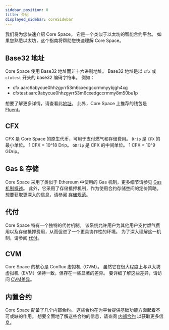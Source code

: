 ```yaml
---
sidebar_position: 0
title: 介绍
displayed_sidebar: coreSidebar
---
```


我们将为您快速介绍 Core Space。 它是一个类似于以太坊的智能合约平台。 如果您熟悉以太坊，这个指南将帮助您快速理解 Core Space。

## Base32 地址

Core Space 使用 Base32 地址而非十六进制地址。 Base32 地址是以 `cfx` 或 `cfxtest` 开头的 base32 编码字符串。 例如：

- cfx:aarc9abycue0hhzgyrr53m6cxedgccrmmyybjgh4xg
- cfxtest:aarc9abycue0hhzgyrr53m6cxedgccrmmy8m50bu1p

想要了解更多详情，请查看此[地址](./addresses)。 此外，Core Space 上推荐的钱包是 [Fluent](https://fluentwallet.com/)。

## CFX

CFX 是 Core Space 的原生代币，可用于支付燃气和存储费用。 `Drip` 是 `CFX` 的最小单位。 1 CFX = 10^18 Drip。 `GDrip` 是 CFX 的中间单位。 1 CFX = 10^9 GDrip。

## Gas & 存储

Core Space 采用了类似于 Ethereum 中使用的 Gas 机制，更多细节请参见 [Gas 机制概述](../../general/conflux-basics/gas)。 此外，它采用了存储抵押机制，作为使用合约存储空间的定价策略。 想要获取更深入的信息，请参阅 [存储规范](./storage)。

## 代付

Core Space 特有一个独特的代付机制。 该系统允许用户为其他用户支付燃气费用以及存储抵押费用，从而促进了一个更具协作性的环境。 为了深入理解这一机制，请参阅 [代付](./sponsor-mechanism)。

## CVM

Core Space 的核心是 Conflux 虚拟机（CVM）。 虽然它在很大程度上与以太坊虚拟机（EVM）保持一致，但存在一些显著的差异。 要详细了解这些差异，请访问 [CVM差异](./vm-difference)。

## 内置合约

Core Space 配备了几个内部合约。 这些合约在为平台提供基础功能方面起着不可或缺的作用。 想要全面地了解这些合约的信息，请查阅 [内部合约](./internal-contracts) 以获取更多信息。

